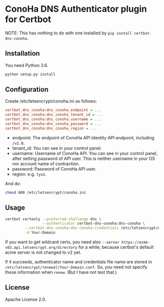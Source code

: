 # ConoHa DNS Authenticator plugin for Certbot

NOTE: This has nothing to do with one installed by `pip install certbot-dns-conoha`.

## Installation

You need Python 3.6.

```sh
python setup.py install
```

## Configuration

Create /etc/letsencrypt/conoha.ini as follows:

```ini
certbot_dns_conoha:dns_conoha_endpoint = ...
certbot_dns_conoha:dns_conoha_tenant_id = ...
certbot_dns_conoha:dns_conoha_username = ...
certbot_dns_conoha:dns_conoha_password = ...
certbot_dns_conoha:dns_conoha_region = ...
```

- endpoint: The endpoint of ConoHa API Identity API endpoint, including `/v2.0`.
- tenant_id: You can see in your control panel.
- username: Username of ConoHa API. You can see in your control panel, after setting password of API user.
            This is neither username in your OS nor account name of contraction.
- password: Password of ConoHa API user.
- region: e.g. `tyo1`.

And do:

```sh
chmod 600 /etc/letsencrypt/conoha.ini
```

## Usage

```sh
certbot certonly --preferred-challenge dns \
                 --authenticator certbot-dns-conoha:dns-conoha \
		 --certbot-dns-conoha:dns-conoha-credentials /etc/letsencrypt/conoha.ini \
		 -d Your-Domain
```

If you want to get wildcard certs, you need also `--server https://acme-v02.api.letsencrypt.org/directory` for a while,
because certbot's default acme server is not changed to v2 yet.

If it succeeds, authenticator name and credentials file name are stored in `/etc/letsencrypt/renewal/Your-Domain.conf`.
So, you need not specify these information when `renew`. (But I have not test that.)

## License

Apache License 2.0.
